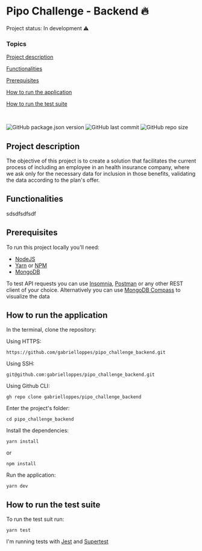 # **Pipo Challenge - Backend** :fire:

Project status: In development :warning:

### **Topics**

[Project description](#project-description)

[Functionalities](#functionalities)

[Prerequisites](#prerequisites)

[How to run the application](#how-to-run-the-application)

[How to run the test suite](#how-to-run-the-test-suite)

<br>

![GitHub package.json version](https://img.shields.io/github/package-json/v/gabrielloppes/pipo_challenge_backend?style=for-the-badge)
![GitHub last commit](https://img.shields.io/github/last-commit/gabrielloppes/pipo_challenge_backend?style=for-the-badge)
![GitHub repo size](https://img.shields.io/github/repo-size/gabrielloppes/pipo_challenge_backend?style=for-the-badge)


## **Project description**
The objective of this project is to create a solution that facilitates the current process of including an employee in an health insurance company, where we ask only for the necessary data  for inclusion in those benefits, validating the data according to the plan's offer.

## **Functionalities**
sdsdfsdfsdf

## **Prerequisites**

To run this project locally you'll need:

- [NodeJS](https://nodejs.org/en/)
- [Yarn](https://yarnpkg.com/) or [NPM](https://www.npmjs.com/)
- [MongoDB](https://www.mongodb.com/)

To test API requests you can use [Insomnia](https://insomnia.rest/), [Postman](https://www.postman.com/) or any other REST client of your choice. Alternatively you can use [MongoDB Compass](https://www.mongodb.com/products/compass) to visualize the data

## **How to run the application**

In the terminal, clone the repository:<br>

Using HTTPS:
```
https://github.com/gabrielloppes/pipo_challenge_backend.git
```

Using SSH:
```
git@github.com:gabrielloppes/pipo_challenge_backend.git
```

Using Github CLI:
```
gh repo clone gabrielloppes/pipo_challenge_backend
```

Enter the project's folder:

```
cd pipo_challenge_backend
```

Install the dependencies:

```
yarn install
```
or

```
npm install
```

Run the application:

```
yarn dev
```

## **How to run the test suite**

To run the test suit run:

```
yarn test
```

I'm running tests with [Jest](https://jestjs.io/) and [Supertest](https://www.npmjs.com/package/supertest)
